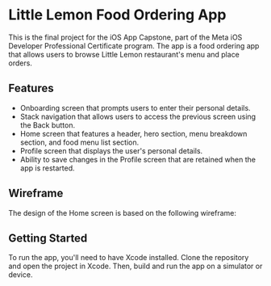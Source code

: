 # Little Lemon Food Ordering App
This is the final project for the iOS App Capstone, part of the Meta iOS Developer Professional Certificate program. The app is a food ordering app that allows users to browse Little Lemon restaurant's menu and place orders.


## Features

- Onboarding screen that prompts users to enter their personal details.
- Stack navigation that allows users to access the previous screen using the Back button.
- Home screen that features a header, hero section, menu breakdown section, and food menu list section.
- Profile screen that displays the user's personal details.
- Ability to save changes in the Profile screen that are retained when the app is restarted.

## Wireframe
The design of the Home screen is based on the following wireframe:


## Getting Started
To run the app, you'll need to have Xcode installed. Clone the repository and open the project in Xcode. Then, build and run the app on a simulator or device.
